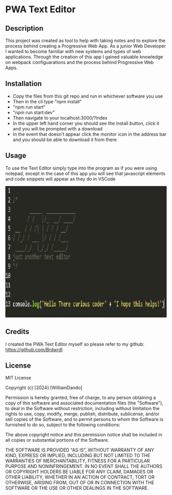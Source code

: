 # PWA Text Editor

## Description

This project was created as tool to help with taking notes and to explore the process behind creating a Progressive Web App. As a junior Web Developer I wanted to become familiar with new systems and types of web applications. Through the creation of this app I gained valuable knowledge on webpack configuarations and the process behind Progressive Web Apps.

## Installation

- Copy the files from this git repo and run in whichever software you use
- Then in the cli type "npm install"
- "npm run start"
- "npm run start:dev"
- Then navigate to your localhost:3000/?index
- In the upper left hand corner you should see the install button, click it and you will be prompted with a download
- In the event that doesn't appear click the monitor icon in the address bar and you should be able to download it from there

## Usage

To use the Text Editor simply type into the program as if you were using notepad, except in the case of this app you will see that javascript elements and code snippets will appear as they do in VSCode

![image of a console.log typed into the text editor](assets/PWA-code-demo.png)


## Credits

I created the PWA Text Editor myself so please refer to my github: https://github.com/BrdwrdI

## License

MIT License

Copyright (c) [2024] [WilliamDando]

Permission is hereby granted, free of charge, to any person obtaining a copy
of this software and associated documentation files (the "Software"), to deal
in the Software without restriction, including without limitation the rights
to use, copy, modify, merge, publish, distribute, sublicense, and/or sell
copies of the Software, and to permit persons to whom the Software is
furnished to do so, subject to the following conditions:

The above copyright notice and this permission notice shall be included in all
copies or substantial portions of the Software.

THE SOFTWARE IS PROVIDED "AS IS", WITHOUT WARRANTY OF ANY KIND, EXPRESS OR
IMPLIED, INCLUDING BUT NOT LIMITED TO THE WARRANTIES OF MERCHANTABILITY,
FITNESS FOR A PARTICULAR PURPOSE AND NONINFRINGEMENT. IN NO EVENT SHALL THE
AUTHORS OR COPYRIGHT HOLDERS BE LIABLE FOR ANY CLAIM, DAMAGES OR OTHER
LIABILITY, WHETHER IN AN ACTION OF CONTRACT, TORT OR OTHERWISE, ARISING FROM,
OUT OF OR IN CONNECTION WITH THE SOFTWARE OR THE USE OR OTHER DEALINGS IN THE
SOFTWARE.
